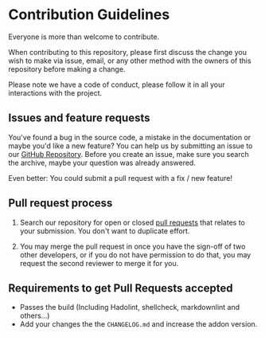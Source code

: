 # Contribution Guidelines

Everyone is more than welcome to contribute.

When contributing to this repository, please first discuss the change you wish
to make via issue, email, or any other method with the owners of this repository
before making a change.

Please note we have a code of conduct, please follow it in all your interactions
with the project.

## Issues and feature requests

You've found a bug in the source code, a mistake in the documentation or maybe
you'd like a new feature? You can help us by submitting an issue to our
[GitHub Repository][github]. Before you create an issue, make sure you search
the archive, maybe your question was already answered.

Even better: You could submit a pull request with a fix / new feature!

## Pull request process

1. Search our repository for open or closed [pull requests][prs] that relates
   to your submission. You don't want to duplicate effort.

1. You may merge the pull request in once you have the sign-off of two other
   developers, or if you do not have permission to do that, you may request
   the second reviewer to merge it for you.

## Requirements to get Pull Requests accepted

* Passes the build (Including Hadolint, shellcheck, markdownlint and others...)
* Add your changes the the `CHANGELOG.md` and increase the addon version.

[github]: https://github.com/alexbelgium/hassio-addons/issues
[prs]: https://github.com/alexbelgium/hassio-addons/pulls
